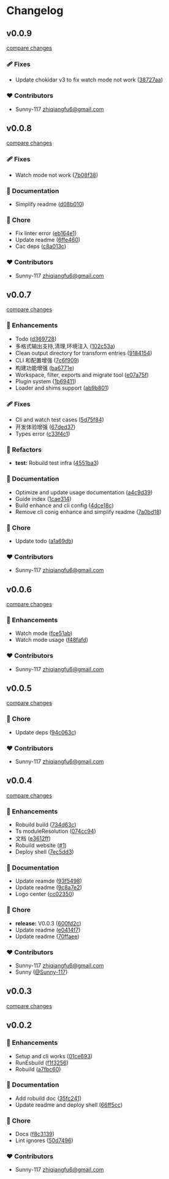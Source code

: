 # Changelog


## v0.0.9

[compare changes](https://github.com/Sunny-117/robuild/compare/v0.0.8...v0.0.9)

### 🩹 Fixes

- Update chokidar v3 to fix watch mode not work ([38727aa](https://github.com/Sunny-117/robuild/commit/38727aa))

### ❤️ Contributors

- Sunny-117 <zhiqiangfu6@gmail.com>

## v0.0.8

[compare changes](https://github.com/Sunny-117/robuild/compare/v0.0.7...v0.0.8)

### 🩹 Fixes

- Watch mode not work ([7b08f38](https://github.com/Sunny-117/robuild/commit/7b08f38))

### 📖 Documentation

- Simplify readme ([d08b010](https://github.com/Sunny-117/robuild/commit/d08b010))

### 🏡 Chore

- Fix linter error ([eb164e1](https://github.com/Sunny-117/robuild/commit/eb164e1))
- Update readme ([6ffe460](https://github.com/Sunny-117/robuild/commit/6ffe460))
- Cac deps ([c8a013c](https://github.com/Sunny-117/robuild/commit/c8a013c))

### ❤️ Contributors

- Sunny-117 <zhiqiangfu6@gmail.com>

## v0.0.7

[compare changes](https://github.com/Sunny-117/robuild/compare/v0.0.6...v0.0.7)

### 🚀 Enhancements

- Todo ([d369728](https://github.com/Sunny-117/robuild/commit/d369728))
- 多格式输出支持,清理,环境注入 ([102c53a](https://github.com/Sunny-117/robuild/commit/102c53a))
- Clean output directory for transform entries ([9184154](https://github.com/Sunny-117/robuild/commit/9184154))
- CLI 和配置增强 ([7c6f909](https://github.com/Sunny-117/robuild/commit/7c6f909))
- 构建功能增强 ([ba6771e](https://github.com/Sunny-117/robuild/commit/ba6771e))
- Workspace, filter, exports and migrate tool ([e07a75f](https://github.com/Sunny-117/robuild/commit/e07a75f))
- Plugin system ([1b69411](https://github.com/Sunny-117/robuild/commit/1b69411))
- Loader and shims support ([ab9b801](https://github.com/Sunny-117/robuild/commit/ab9b801))

### 🩹 Fixes

- Cli and watch test cases ([5d75f84](https://github.com/Sunny-117/robuild/commit/5d75f84))
- 开发体验增强 ([67ded37](https://github.com/Sunny-117/robuild/commit/67ded37))
- Types error ([c33f4c1](https://github.com/Sunny-117/robuild/commit/c33f4c1))

### 💅 Refactors

- **test:** Robuild test infra ([4551ba3](https://github.com/Sunny-117/robuild/commit/4551ba3))

### 📖 Documentation

- Optimize and update usage documentation ([a4c9d39](https://github.com/Sunny-117/robuild/commit/a4c9d39))
- Guide index ([1cae314](https://github.com/Sunny-117/robuild/commit/1cae314))
- Build enhance and cli config ([4dce18c](https://github.com/Sunny-117/robuild/commit/4dce18c))
- Remove cli conig enhance and simplify readme ([7a0bd18](https://github.com/Sunny-117/robuild/commit/7a0bd18))

### 🏡 Chore

- Update todo ([a1a69db](https://github.com/Sunny-117/robuild/commit/a1a69db))

### ❤️ Contributors

- Sunny-117 <zhiqiangfu6@gmail.com>

## v0.0.6

[compare changes](https://github.com/Sunny-117/robuild/compare/v0.0.5...v0.0.6)

### 🚀 Enhancements

- Watch mode ([fce51ab](https://github.com/Sunny-117/robuild/commit/fce51ab))
- Watch mode usage ([f48fafd](https://github.com/Sunny-117/robuild/commit/f48fafd))

### ❤️ Contributors

- Sunny-117 <zhiqiangfu6@gmail.com>

## v0.0.5

[compare changes](https://github.com/Sunny-117/robuild/compare/v0.0.4...v0.0.5)

### 🏡 Chore

- Update deps ([94c063c](https://github.com/Sunny-117/robuild/commit/94c063c))

### ❤️ Contributors

- Sunny-117 <zhiqiangfu6@gmail.com>

## v0.0.4

[compare changes](https://github.com/Sunny-117/robuild/compare/v0.0.2...v0.0.4)

### 🚀 Enhancements

- Robuild build ([734d63c](https://github.com/Sunny-117/robuild/commit/734d63c))
- Ts moduleResolution ([074cc94](https://github.com/Sunny-117/robuild/commit/074cc94))
- 文档 ([e3612ff](https://github.com/Sunny-117/robuild/commit/e3612ff))
- Robuild website ([#1](https://github.com/Sunny-117/robuild/pull/1))
- Deploy shell ([7ec5dd3](https://github.com/Sunny-117/robuild/commit/7ec5dd3))

### 📖 Documentation

- Update reamde ([93f5498](https://github.com/Sunny-117/robuild/commit/93f5498))
- Update readme ([9c8a7e2](https://github.com/Sunny-117/robuild/commit/9c8a7e2))
- Logo center ([cc02350](https://github.com/Sunny-117/robuild/commit/cc02350))

### 🏡 Chore

- **release:** V0.0.3 ([600fd2c](https://github.com/Sunny-117/robuild/commit/600fd2c))
- Update readme ([e0414f7](https://github.com/Sunny-117/robuild/commit/e0414f7))
- Update readme ([70ffaee](https://github.com/Sunny-117/robuild/commit/70ffaee))

### ❤️ Contributors

- Sunny-117 <zhiqiangfu6@gmail.com>
- Sunny ([@Sunny-117](https://github.com/Sunny-117))

## v0.0.3

[compare changes](https://github.com/Sunny-117/robuild/compare/v0.0.2...v0.0.3)

## v0.0.2


### 🚀 Enhancements

- Setup and cli works ([01ce693](https://github.com/Sunny-117/robuild/commit/01ce693))
- RunEsbuild ([f1f3256](https://github.com/Sunny-117/robuild/commit/f1f3256))
- Robuild ([a7fbc60](https://github.com/Sunny-117/robuild/commit/a7fbc60))

### 📖 Documentation

- Add robuild doc ([35fc241](https://github.com/Sunny-117/robuild/commit/35fc241))
- Update readme and deploy shell ([66ff5cc](https://github.com/Sunny-117/robuild/commit/66ff5cc))

### 🏡 Chore

- Docs ([f8c3139](https://github.com/Sunny-117/robuild/commit/f8c3139))
- Lint ignores ([50d7496](https://github.com/Sunny-117/robuild/commit/50d7496))

### ❤️ Contributors

- Sunny-117 <zhiqiangfu6@gmail.com>

